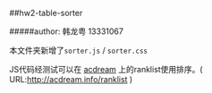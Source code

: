 ##hw2-table-sorter

#####author: 韩龙粤 13331067

本文件夹新增了`sorter.js` / `sorter.css` 

JS代码经测试可以在 [acdream](http://acdream.info/ranklist)
上的ranklist使用排序。( URL:http://acdream.info/ranklist )